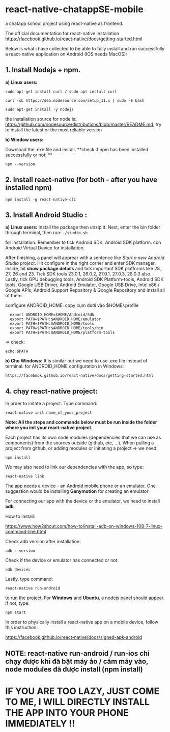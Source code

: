 # react-native-chatappSE-mobile
a chatapp school project using react-native as frontend.

The official documentation for react-native installation
https://facebook.github.io/react-native/docs/getting-started.html

Below is what i have collected to be able to fully install and run successfully a react-native application on Android (IOS needs MacOS):
## 1. Install Nodejs + npm. 
  **a) Linux users:**
  
  ```sudo apt-get install curl / sudo apt install curl``` 
  
  ```curl -sL https://deb.nodesource.com/setup_11.x | sudo -E bash``` 
  
  ```sudo apt-get install -y nodejs``` 
  
  the installation source for node is: https://github.com/nodesource/distributions/blob/master/README.md, try to install the latest or the most reliable version
  
  **b) Window users:**
  
  Download the .exe file and install.
  **check if npm has been installed successfully or not: ** 
  
  ``` npm --version ```

## 2. Install react-native (for both - after you have installed npm)

  ```npm install -g react-native-cli```
  
## 3. Install Android Studio :

  **a) Linux users:**
  Install the package then unzip it. Next, enter the bin folder through terminal, then run:
  ```./studio.sh```
    
  for installation. Remember to tick Android SDK, Android SDK platform. còn Android Virtual Device for installation.
    
  After finishing, a panel will apprear with a sentence like _Start a new Android Studio project_. Hit configure in the right corner and enter SDK manager. Inside, hit **show package details** and tick important SDK platforms like 28, 27, 26 and 23. Tick SDK tools 23.0.1, 26.0.2, 27.0.1, 27.0.3, 28.0.3 also. Lastly, tick GPU debugging tools, Android SDK Platform-tools, Android SDK tools, Google USB Driver, Android Emulator, Google USB Drive, Intel x86 / Google APIs, Android Support Repository & Google Repository and install all of them.
    
  configure ANDROID_HOME: copy cụm dưới vào $HOME/.profile
    
      export ANDROID_HOME=$HOME/Android/Sdk
      export PATH=$PATH:$ANDROID_HOME/emulator
      export PATH=$PATH:$ANDROID_HOME/tools
      export PATH=$PATH:$ANDROID_HOME/tools/bin
      export PATH=$PATH:$ANDROID_HOME/platform-tools
 
  => check: 
    
  ``` echo $PATH ```
    
    
   **b) Cho Windows:**
    It is similar but we need to use .exe file instead of terminal. 
    for ANDROID_HOME configuration in Windows:
    
    https://facebook.github.io/react-native/docs/getting-started.html
    
## 4. chạy react-native project:
  In order to initate a project. Type command: 
  
  ```react-native init name_of_your_project```
  
**Note: All the steps and commands below must be run inside the folder where you init your react-native project.**

  Each project has its own node modules (dependencies that we can use as components) from the sources outside (github, etc, ...). When pulling a project from github, or adding modules or initiating a project => we need:
  
  ```npm install```
  
  We may also need to link our dependencies with the app, so type: 
  
  ```react-native link```
    
  The app needs a device - an Android mobile phone or an emulator. One suggestion would be installing **Genymotion** for creating an emulator
  
  For connecting our app with the device or the emulator, we need to install **adb**. 
  
  How to install: 
  
  https://www.how2shout.com/how-to/install-adb-on-windows-108-7-linux-command-line.html
  
  Check adb version after installation: 
  
  ```adb --version```
  
  Check if the device or emulator has connected or not: 
  
  ```adb devices```
  
  Lastly, type command: 
  
  ```react-native run-android``` 
  
  to run the project. For **Windows** and **Ubuntu**, a nodejs panel should appear. If not, type: 
  
  ```npm start```
  
  In order to physically install a react-native app on a mobile device, follow this instruction: 
  
  https://facebook.github.io/react-native/docs/signed-apk-android
     
## NOTE: react-native run-android / run-ios chỉ chạy được khi đã bật máy ảo / cắm máy vào, node modules đã được install (npm install) 

# IF YOU ARE TOO LAZY, JUST COME TO ME, I WILL DIRECTLY INSTALL THE APP INTO YOUR PHONE IMMEDIATELY !!

